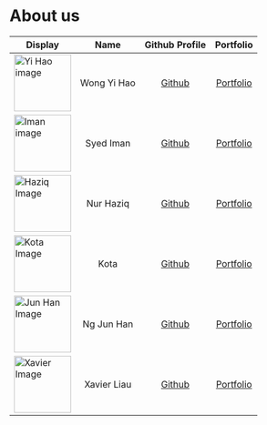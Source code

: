 # About us

| Display                                                                                                                                            |    Name     |              Github Profile               |              Portfolio              |
|----------------------------------------------------------------------------------------------------------------------------------------------------|:-----------:|:-----------------------------------------:|:-----------------------------------:|
| <img src="https://assets.mycast.io/characters/mayor-3940618-normal.jpg" alt="Yi Hao image" width="100"/>                                           | Wong Yi Hao |   [Github](https://github.com/YHWong20)   |   [Portfolio](./team/yhwong20.md)   |
| <img src="https://comicvine.gamespot.com/a/uploads/scale_medium/11/111746/5814382-powerpuffgirls-bubbles_large.png" alt="Iman image" width="100"/> |  Syed Iman  | [Github](https://github.com/imanamirshah) | [Portfolio](./team/imanamirshah.md) |
| <img src="https://www.writeups.org/wp-content/uploads/Blossom-Powerpuff-Girls-Profile.jpg" alt="Haziq Image" width="100"/>                         |  Nur Haziq  |  [Github](https://github.com/nur-haziq)   |  [Portfolio](./team/nur-haziq.md)   |
| <img src="https://i.pinimg.com/474x/24/f5/c4/24f5c491ea60062966abffacfdd5a13d.jpg" alt="Kota Image" width="100"/>                                  |    Kota     |    [Github](https://github.com/nkotaa)    |    [Portfolio](./team/nkotaa.md)    |
| <img src="https://comicvine.gamespot.com/a/uploads/scale_small/11/111746/6407210-profesor_utonio_apariencia.png" alt="Jun Han Image" width="100"/> | Ng Jun Han  |  [Github](https://github.com/PureUsagi)   |  [Portfolio](./team/pureusagi.md)   |
| <img src="https://i.pinimg.com/736x/9a/e5/5a/9ae55ab8cb2de0cbf715e2f26e8bb269.jpg" alt="Xavier Image" width="100"/>                                | Xavier Liau | [Github](https://github.com/XavierLiau34) | [Portfolio](./team/xavierliau34.md) |
